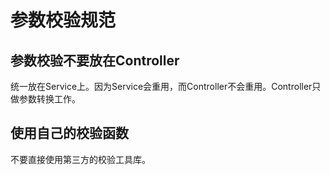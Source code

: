 # 参数校验规范



## 参数校验不要放在Controller

统一放在Service上。因为Service会重用，而Controller不会重用。Controller只做参数转换工作。

## 使用自己的校验函数

不要直接使用第三方的校验工具库。

